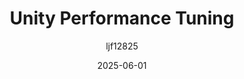 ---
title: "Unity Performance Tuning"
layout: single
date: 2025-06-01
categories: [笔记]
tags: [Unity]
author: "ljf12825"
permalink: /posts/2025-06-13-Unity-Performance-Tuning/
---